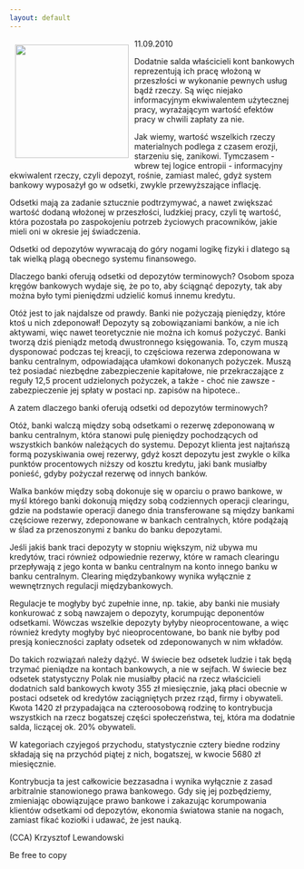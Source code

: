 ```yaml
---
layout: default
---
```

<img src="{{site.baseurl}}\articles\pictures\465.kasa.jpg" align="left" style="margin: 10px 10px" width="200"><!--46-->
<p>11.09.2010</p><p></p><p>Dodatnie
salda właścicieli kont bankowych reprezentują ich pracę włożoną
w przeszłości w wykonanie pewnych usług bądź rzeczy. Są więc
niejako informacyjnym ekwiwalentem użytecznej pracy, wyrażającym
wartość efektów pracy w chwili zapłaty za nie.</p><p></p><p>Jak
wiemy, wartość wszelkich rzeczy materialnych podlega z czasem
erozji, starzeniu się, zanikowi. Tymczasem - wbrew tej logice
entropii - informacyjny ekwiwalent rzeczy, czyli depozyt, rośnie,
zamiast maleć, gdyż system bankowy wyposażył go w odsetki, zwykle
przewyższające inflację.</p><p></p><p>Odsetki
mają za zadanie sztucznie podtrzymywać, a nawet zwiększać wartość
dodaną włożonej w przeszłości, ludzkiej pracy, czyli tę
wartość, która pozostała po zaspokojeniu potrzeb życiowych
pracowników, jakie mieli oni w okresie jej świadczenia.</p><p></p><p>Odsetki
od depozytów wywracają do góry nogami logikę fizyki i
dlatego są tak wielką plagą obecnego systemu finansowego.</p><p></p><p>Dlaczego
banki oferują odsetki od depozytów terminowych? Osobom spoza kręgów
bankowych wydaje się, że po to, aby ściągnąć depozyty, tak aby
można było tymi pieniędzmi udzielić komuś innemu kredytu.</p><p></p><p>Otóż
jest to jak najdalsze od prawdy. Banki nie pożyczają pieniędzy,
które ktoś u nich zdeponował! Depozyty są zobowiązaniami banków,
a nie ich aktywami, więc nawet teoretycznie nie można ich komuś
pożyczyć. Banki tworzą dziś pieniądz metodą dwustronnego
księgowania. To, czym muszą dysponować podczas tej kreacji, to
częściowa rezerwa zdeponowana w banku centralnym, odpowiadająca
ułamkowi dokonanych pożyczek. Muszą też posiadać niezbędne
zabezpieczenie kapitałowe, nie przekraczające z reguły 12,5
procent udzielonych pożyczek, a także - choć nie zawsze -
zabezpieczenie jej spłaty w postaci np. zapisów na hipotece..</p><p></p><p>A zatem
dlaczego banki oferują odsetki od depozytów terminowych?</p><p></p><p>Otóż,
banki walczą między sobą odsetkami o rezerwę zdeponowaną w banku
centralnym, która stanowi pulę pieniędzy pochodzących od
wszystkich banków należących do systemu. Depozyt klienta jest
najtańszą formą pozyskiwania owej rezerwy, gdyż koszt depozytu
jest zwykle o kilka punktów procentowych niższy od kosztu kredytu,
jaki bank musiałby ponieść, gdyby pożyczał rezerwę od innych
banków.</p><p></p><p>Walka
banków między sobą dokonuje się w oparciu o prawo bankowe, w myśl
którego banki dokonują między sobą codziennych operacji
clearingu, gdzie na podstawie operacji danego dnia transferowane są
między bankami częściowe rezerwy, zdeponowane w bankach
centralnych, które podążają w ślad za przenoszonymi z banku do
banku depozytami.</p><p></p><p>Jeśli
jakiś bank traci depozyty w stopniu większym, niż ubywa mu
kredytów, traci również odpowiednie rezerwy, które w ramach
clearingu przepływają z jego konta w banku centralnym na konto
innego banku w banku centralnym. Clearing międzybankowy wynika wyłącznie z
wewnętrznych regulacji międzybankowych.</p><p></p><p>Regulacje
te mogłyby być zupełnie inne, np. takie, aby banki nie musiały
konkurować z sobą nawzajem o depozyty, korumpując deponentów
odsetkami. Wówczas wszelkie depozyty byłyby nieoprocentowane, a
więc również kredyty mogłyby być nieoprocentowane, bo bank nie
byłby pod presją konieczności zapłaty odsetek od zdeponowanych w
nim wkładów.</p><p></p><p>Do
takich rozwiązań należy dążyć. W świecie bez odsetek ludzie i
tak będą trzymać pieniądze na kontach bankowych, a nie w sejfach.
W świecie bez odsetek statystyczny Polak nie musiałby płacić na
rzecz właścicieli dodatnich sald bankowych kwoty 355 zł
miesięcznie, jaką płaci obecnie w postaci odsetek od kredytów
zaciągniętych przez rząd, firmy i obywateli. Kwota 1420 zł
przypadająca na czteroosobową rodzinę to kontrybucja wszystkich na
rzecz bogatszej części społeczeństwa, tej, która ma dodatnie
salda, liczącej ok. 20% obywateli.</p><p>W kategoriach czyjegoś przychodu, statystycznie cztery biedne rodziny składają się na przychód piątej z nich, bogatszej, w kwocie 5680 zł miesięcznie.</p><p></p><p>Kontrybucja
ta jest całkowicie bezzasadna i wynika wyłącznie z zasad
arbitralnie stanowionego prawa bankowego. Gdy się jej pozbędziemy,
zmieniając obowiązujące prawo bankowe i zakazując korumpowania
klientów odsetkami od depozytów, ekonomia światowa stanie na
nogach, zamiast fikać koziołki i udawać, że jest nauką.</p><p></p><p>(CCA)
Krzysztof Lewandowski</p><p>Be free
to copy</p>
